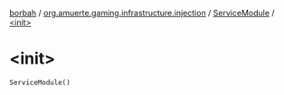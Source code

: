 [borbah](../../index.md) / [org.amuerte.gaming.infrastructure.injection](../index.md) / [ServiceModule](index.md) / [&lt;init&gt;](./-init-.md)

# &lt;init&gt;

`ServiceModule()`
